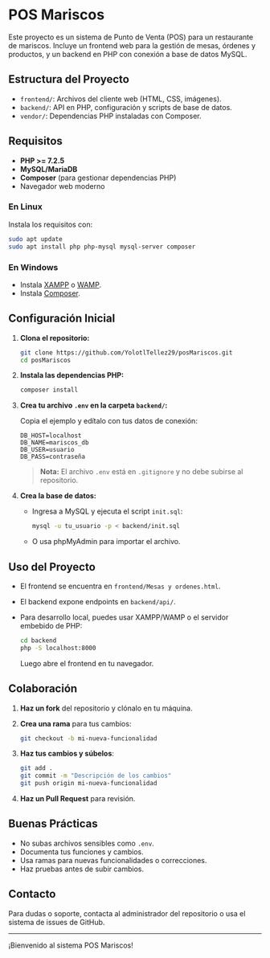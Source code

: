 # POS Mariscos

Este proyecto es un sistema de Punto de Venta (POS) para un restaurante de mariscos. Incluye un frontend web para la gestión de mesas, órdenes y productos, y un backend en PHP con conexión a base de datos MySQL.

## Estructura del Proyecto

- `frontend/`: Archivos del cliente web (HTML, CSS, imágenes).
- `backend/`: API en PHP, configuración y scripts de base de datos.
- `vendor/`: Dependencias PHP instaladas con Composer.

## Requisitos

- **PHP >= 7.2.5**
- **MySQL/MariaDB**
- **Composer** (para gestionar dependencias PHP)
- Navegador web moderno

### En Linux

Instala los requisitos con:

```sh
sudo apt update
sudo apt install php php-mysql mysql-server composer
```

### En Windows

- Instala [XAMPP](https://www.apachefriends.org/es/index.html) o [WAMP](https://www.wampserver.com/).
- Instala [Composer](https://getcomposer.org/).

## Configuración Inicial

1. **Clona el repositorio:**

   ```sh
   git clone https://github.com/YolotlTellez29/posMariscos.git
   cd posMariscos
   ```

2. **Instala las dependencias PHP:**

   ```sh
   composer install
   ```

3. **Crea tu archivo `.env` en la carpeta `backend/`:**

   Copia el ejemplo y edítalo con tus datos de conexión:

   ```
   DB_HOST=localhost
   DB_NAME=mariscos_db
   DB_USER=usuario
   DB_PASS=contraseña
   ```

   > **Nota:** El archivo `.env` está en `.gitignore` y no debe subirse al repositorio.

4. **Crea la base de datos:**

   - Ingresa a MySQL y ejecuta el script `init.sql`:

     ```sh
     mysql -u tu_usuario -p < backend/init.sql
     ```

   - O usa phpMyAdmin para importar el archivo.

## Uso del Proyecto

- El frontend se encuentra en `frontend/Mesas y ordenes.html`.
- El backend expone endpoints en `backend/api/`.
- Para desarrollo local, puedes usar XAMPP/WAMP o el servidor embebido de PHP:

  ```sh
  cd backend
  php -S localhost:8000
  ```

  Luego abre el frontend en tu navegador.

## Colaboración

1. **Haz un fork** del repositorio y clónalo en tu máquina.
2. **Crea una rama** para tus cambios:

   ```sh
   git checkout -b mi-nueva-funcionalidad
   ```

3. **Haz tus cambios y súbelos**:

   ```sh
   git add .
   git commit -m "Descripción de los cambios"
   git push origin mi-nueva-funcionalidad
   ```

4. **Haz un Pull Request** para revisión.

## Buenas Prácticas

- No subas archivos sensibles como `.env`.
- Documenta tus funciones y cambios.
- Usa ramas para nuevas funcionalidades o correcciones.
- Haz pruebas antes de subir cambios.

## Contacto

Para dudas o soporte, contacta al administrador del repositorio o usa el sistema de issues de GitHub.

---

¡Bienvenido al sistema POS Mariscos!